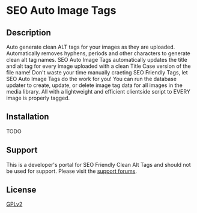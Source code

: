 SEO Auto Image Tags
======================

Description
----------------------------------------------
Auto generate clean ALT tags for your images as they are uploaded. Automatically removes hyphens, periods and other characters to generate clean alt tag names.
SEO Auto Image Tags automatically updates the title and alt tag for every image uploaded with a clean Title Case version of the file name! Don't waste your time manually craeting SEO Friendly Tags, let SEO Auto Image Tags do the work for you!
You can run the database updater to create, update, or delete image tag data for all images in the media library. All with a lightweight and efficient clientside script to EVERY image is properly tagged.

Installation
------------
TODO


Support
-------
This is a developer's portal for SEO Friendly Clean Alt Tags and should not be used for support. Please visit the
[support forums](https://wordpress.org/support/plugin/seo-friendly-clean-alt-tags).

License
------------
[GPLv2](http://www.gnu.org/licenses/gpl-2.0.html)
